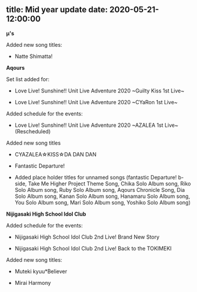 title: Mid year update
date: 2020-05-21-12:00:00
---

**µ's**

Added new song titles:

- Natte Shimatta!


**Aqours** 

Set list added for:

- Love Live! Sunshine!! Unit Live Adventure 2020 ~Guilty Kiss 1st Live~

- Love Live! Sunshine!! Unit Live Adventure 2020 ~CYaRon 1st Live~


Added schedule for the events:

- Love Live! Sunshine!! Unit Live Adventure 2020 ~AZALEA 1st Live~ (Rescheduled)


Added new song titles

- CYAZALEA☆KISS☆DA DAN DAN

- Fantastic Departure!

- Added place holder titles for unnamed songs (fantastic Departure! b-side, Take Me Higher Project Theme Song, Chika Solo Album song, Riko Solo Album song, Ruby Solo Album song, Aqours Chronicle Song, Dia Solo Album song, Kanan Solo Album song, Hanamaru Solo Album song, You Solo Album song, Mari Solo Album song, Yoshiko Solo Album song)


**Nijigasaki High School Idol Club** 

Added schedule for the events:

- Nijigasaki High School Idol Club 2nd Live! Brand New Story

- Nijigasaki High School Idol Club 2nd Live! Back to the TOKIMEKI


Added new song titles:

- Muteki kyuu*Believer

- Mirai Harmony
